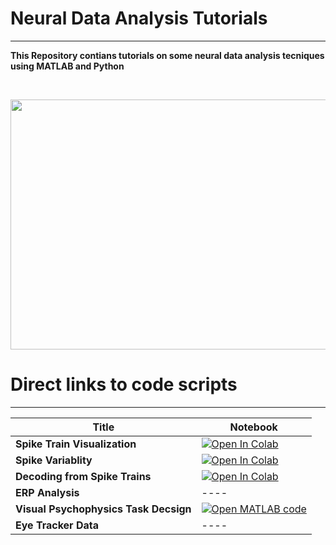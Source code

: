 
# Neural Data Analysis Tutorials
---
**This Repository contians tutorials on some neural data analysis tecniques using MATLAB and Python**

<br>
<p align="center">
<img src="https://user-images.githubusercontent.com/76477833/210067487-58ac6ecd-c7fa-4a8d-988f-a6b9cf8f61f9.png" width="600" height="400">


# Direct links to code scripts
---
|  Title | Notebook|
| - | ---------|
|**Spike Train Visualization**|[![Open In Colab](https://colab.research.google.com/assets/colab-badge.svg)](https://colab.research.google.com/github/MiladQolami/BasicNeuralDataAnalysis/blob/main/SpikeTrianVisualization/MainCode.ipynb)|
|**Spike Variablity**| [![Open In Colab](https://colab.research.google.com/assets/colab-badge.svg)](https://colab.research.google.com/github/MiladQolami/Neural-Data-Analysis/blob/main/SpikingVariablity/SpikingVariablity.ipynb)|
|**Decoding from Spike Trains**| [![Open In Colab](https://colab.research.google.com/assets/colab-badge.svg)](https://github.com/MiladQolami/BasicNeuralDataAnalysis/tree/main/SpikeCountCorrelation)|
|**ERP Analysis**|----|
|**Visual Psychophysics Task Decsign**|[![Open MATLAB code](https://github.com/MiladQolami/Neural-Data-Analysis/blob/main/images/matlab%20icon%20copy.jpg)](https://github.com/MiladQolami/Neural-Data-Analysis/blob/main/VisualPsychophysicsTaskDesign/main_task.m)|
|**Eye Tracker Data**| ----|
